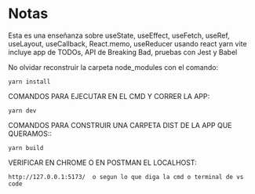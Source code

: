 # Notas
Esta es una enseñanza sobre useState, useEffect, useFetch, useRef, useLayout, useCallback, React.memo, useReducer usando react yarn vite
incluye app de TODOs, API de Breaking Bad, pruebas con Jest y Babel

No olvidar reconstruir la carpeta node_modules con el comando:
```
yarn install
```

COMANDOS PARA EJECUTAR EN EL CMD Y CORRER LA APP:
```
yarn dev
```

COMANDOS PARA CONSTRUIR UNA CARPETA DIST DE LA APP QUE QUERAMOS::
```
yarn build
```

VERIFICAR EN CHROME O EN POSTMAN EL LOCALHOST:
```
http://127.0.0.1:5173/  o segun lo que diga la cmd o terminal de vs code
```